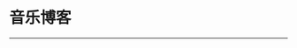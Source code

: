 
  # 音乐博客
  ---

  <Common-LinkList :linkList='{"name":"音乐博客","item":[{"link":"https://ifish.fun","icon":"https://ifish.fun/favicon.ico","text":"洛奇Town"},{"link":"https://isujin.com/","icon":"/aLinks/logo.png","text":"素锦"},{"link":"http://www.52qingyin.cn","icon":"http://www.52qingyin.cn/favicon.ico","text":"清音陋屋"},{"link":"https://www.rui123.com/","icon":"https://www.rui123.com/favicon.ico","text":"凡高的耳朵"},{"link":"https://www.waasaa.com/","icon":"https://www.waasaa.com/favicon.ico","text":"挖沙网"},{"link":"https://www.ugediao.com/category/music","icon":"https://www.ugediao.com/favicon.ico","text":"音乐推荐-有格调"},{"link":"http://www.edzbe.com/","icon":"http://www.edzbe.com/favicon.ico","text":"耳朵的主人"},{"link":"https://www.mtyyw.com/","icon":"https://www.mtyyw.com/favicon.ico","text":"麦田音乐网"},{"link":"http://www.misshcl.com/","icon":"http://www.misshcl.com/favicon.ico","text":"盐酸小姐"},{"link":"http://www.iyccd.com","icon":"http://www.iyccd.com/favicon.ico","text":"如果你能静下来"},{"link":"http://www.musicsailor.com","icon":"http://www.musicsailor.com/favicon.ico","text":"水手音乐"},{"link":"http://www.mologer.cn","icon":"/aLinks/logo.png","text":"音乐是岸"},{"link":"http://blog.sina.com.cn/mhzhmusic","icon":"http://blog.sina.com.cn/favicon.ico","text":"梦幻之弧"}]}'/>
  